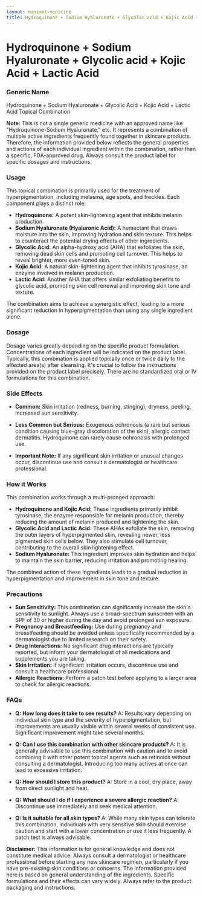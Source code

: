 ```yaml
---
layout: minimal-medicine
title: Hydroquinone + Sodium Hyaluronate + Glycolic acid + Kojic Acid + Lactic Acid
---
```


# Hydroquinone + Sodium Hyaluronate + Glycolic acid + Kojic Acid + Lactic Acid
### Generic Name

Hydroquinone + Sodium Hyaluronate + Glycolic Acid + Kojic Acid + Lactic Acid Topical Combination

**Note:** This is not a single generic medicine with an approved name like "Hydroquinone-Sodium Hyaluronate," etc. It represents a combination of multiple active ingredients frequently found together in skincare products.  Therefore, the information provided below reflects the general properties and actions of each individual ingredient within the combination, rather than a specific, FDA-approved drug.  Always consult the product label for specific dosages and instructions.


### Usage

This topical combination is primarily used for the treatment of hyperpigmentation, including melasma, age spots, and freckles.  Each component plays a distinct role:

* **Hydroquinone:** A potent skin-lightening agent that inhibits melanin production.
* **Sodium Hyaluronate (Hyaluronic Acid):** A humectant that draws moisture into the skin, improving hydration and skin texture. This helps to counteract the potential drying effects of other ingredients.
* **Glycolic Acid:** An alpha-hydroxy acid (AHA) that exfoliates the skin, removing dead skin cells and promoting cell turnover. This helps to reveal brighter, more even-toned skin.
* **Kojic Acid:** A natural skin-lightening agent that inhibits tyrosinase, an enzyme involved in melanin production.
* **Lactic Acid:** Another AHA that offers similar exfoliating benefits to glycolic acid, promoting skin cell renewal and improving skin tone and texture.

The combination aims to achieve a synergistic effect, leading to a more significant reduction in hyperpigmentation than using any single ingredient alone.


### Dosage

Dosage varies greatly depending on the specific product formulation.  Concentrations of each ingredient will be indicated on the product label.  Typically, this combination is applied topically once or twice daily to the affected area(s) after cleansing. It's crucial to follow the instructions provided on the product label precisely.  There are no standardized oral or IV formulations for this combination.



### Side Effects

* **Common:** Skin irritation (redness, burning, stinging), dryness, peeling, increased sun sensitivity.
* **Less Common but Serious:**  Exogenous ochronosis (a rare but serious condition causing blue-gray discoloration of the skin), allergic contact dermatitis.  Hydroquinone can rarely cause ochronosis with prolonged use.


* **Important Note:**  If any significant skin irritation or unusual changes occur, discontinue use and consult a dermatologist or healthcare professional.



### How it Works

This combination works through a multi-pronged approach:

* **Hydroquinone and Kojic Acid:**  These ingredients primarily inhibit tyrosinase, the enzyme responsible for melanin production, thereby reducing the amount of melanin produced and lightening the skin.
* **Glycolic Acid and Lactic Acid:** These AHAs exfoliate the skin, removing the outer layers of hyperpigmented skin, revealing newer, less pigmented skin cells below. They also stimulate cell turnover, contributing to the overall skin lightening effect.
* **Sodium Hyaluronate:** This ingredient improves skin hydration and helps to maintain the skin barrier, reducing irritation and promoting healing.

The combined action of these ingredients leads to a gradual reduction in hyperpigmentation and improvement in skin tone and texture.


### Precautions

* **Sun Sensitivity:** This combination can significantly increase the skin's sensitivity to sunlight.  Always use a broad-spectrum sunscreen with an SPF of 30 or higher during the day and avoid prolonged sun exposure.
* **Pregnancy and Breastfeeding:**  Use during pregnancy and breastfeeding should be avoided unless specifically recommended by a dermatologist due to limited research on their safety.
* **Drug Interactions:**  No significant drug interactions are typically reported, but inform your dermatologist of all medications and supplements you are taking.
* **Skin Irritation:**  If significant irritation occurs, discontinue use and consult a healthcare professional.
* **Allergic Reactions:**  Perform a patch test before applying to a larger area to check for allergic reactions.


### FAQs

* **Q: How long does it take to see results?**  A: Results vary depending on individual skin type and the severity of hyperpigmentation, but improvements are usually visible within several weeks of consistent use.  Significant improvement might take several months.

* **Q: Can I use this combination with other skincare products?** A: It is generally advisable to use this combination with caution and to avoid combining it with other potent topical agents such as retinoids without consulting a dermatologist.  Introducing too many actives at once can lead to excessive irritation.

* **Q: How should I store this product?** A: Store in a cool, dry place, away from direct sunlight and heat.

* **Q: What should I do if I experience a severe allergic reaction?** A: Discontinue use immediately and seek medical attention.

* **Q: Is it suitable for all skin types?** A: While many skin types can tolerate this combination, individuals with very sensitive skin should exercise caution and start with a lower concentration or use it less frequently.  A patch test is always advisable.

**Disclaimer:** This information is for general knowledge and does not constitute medical advice.  Always consult a dermatologist or healthcare professional before starting any new skincare regimen, particularly if you have pre-existing skin conditions or concerns.  The information provided here is based on general understanding of the ingredients. Specific formulations and their effects can vary widely. Always refer to the product packaging and instructions.

